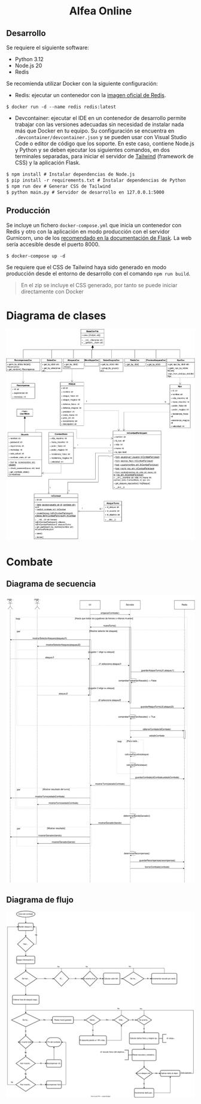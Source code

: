 <h1 style="text-align:center;">Alfea Online</h1>

## Desarrollo

Se requiere el siguiente software:

- Python 3.12
- Node.js 20
- Redis

Se recomienda utilizar Docker con la siguiente configuración:

- Redis: ejecutar un contenedor con la [imagen oficial de Redis](https://hub.docker.com/_/redis).

```shell
$ docker run -d --name redis redis:latest
```

- Devcontainer: ejecutar el IDE en un contenedor de desarrollo permite trabajar con las versiones adecuadas sin necesidad de instalar nada más que Docker en tu equipo. Su configuración se encuentra en `.devcontainer/devcontainer.json` y se pueden usar con Visual Studio Code o editor de código que los soporte. En este caso, contiene Node.js y Python y se deben ejecutar los siguientes comandos, en dos terminales separadas, para iniciar el servidor de [Tailwind](https://tailwindcss.com/) (framework de CSS) y la aplicación Flask.

```shell
$ npm install # Instalar dependencias de Node.js
$ pip install -r requirements.txt # Instalar dependencias de Python
$ npm run dev # Generar CSS de Tailwind
$ python main.py # Servidor de desarrollo en 127.0.0.1:5000
```

## Producción

Se incluye un fichero  `docker-compose.yml` que inicia un contenedor con Redis y otro con la aplicación en modo producción con el servidor Gurnicorn, uno de los [recomendado en la documentación de Flask](https://flask.palletsprojects.com/en/3.0.x/deploying/). La web sería accesible desde el puerto 8000.

```shell
$ docker-compose up -d
```

Se requiere que el CSS de Tailwind haya sido generado en modo producción desde el entorno de desarrollo con el comando `npm run build`.

> En el zip se incluye el CSS generado, por tanto se puede iniciar directamente con Docker

# Diagrama de clases

![](docs/diagrama-clases.svg)



# Combate

## Diagrama de secuencia

![](docs/diagrama-secuencia-combate.svg)

## Diagrama de flujo

![](docs/diagrama-flujo-combate.svg)